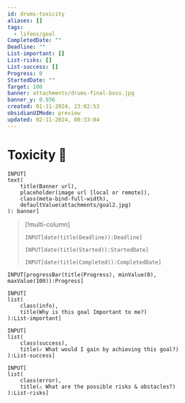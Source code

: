 ```yaml
---
id: drums-toxicity
aliases: []
tags:
  - lifeos/goal
CompletedDate: ""
Deadline: ""
List-important: []
List-risks: []
List-success: []
Progress: 0
StartedDate: ""
Target: 100
banner: attachments/drums-final-boss.jpg
banner_y: 0.936
created: 01-11-2024, 23:02:53
obsidianUIMode: preview
updated: 02-11-2024, 00:33:04
---
```


# Toxicity 🥁 

```meta-bind
INPUT[
text(
    title(Banner url),
    placeholder(image url [local or remote]),
    class(meta-bind-full-width), 
    defaultValue(attachments/goal2.jpg)
): banner]
```

> [!multi-column]
> ```meta-bind
> INPUT[date(title(Deadline)):Deadline]
> ```
> ```meta-bind
> INPUT[date(title(Started)):StartedDate]
> ```
> ```meta-bind
> INPUT[date(title(Completed)):CompletedDate]
> ```

```meta-bind  
INPUT[progressBar(title(Progress), minValue(0), maxValue(100)):Progress]  
```

```meta-bind
INPUT[
list(
    class(info),
    title(Why is this goal Important to me?)
):List-important]
```

```meta-bind
INPUT[
list(
    class(success), 
    title(✓ What would I gain by achieving this goal?)
):List-success]
```

```meta-bind
INPUT[
list(
    class(error),
    title(⚠ What are the possible risks & obstacles?)
):List-risks]
```

